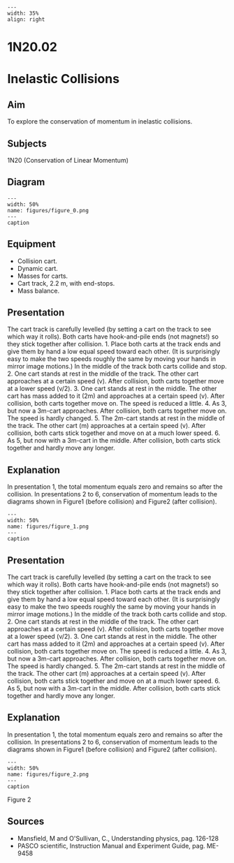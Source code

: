 
```{figure} /figures/busy.png
---
width: 35%
align: right
```
# 1N20.02 
  # Inelastic Collisions 
    
  
## Aim   
 To explore the conservation of momentum in inelastic collisions.    
  
## Subjects   
 1N20 (Conservation of Linear Momentum)   
  
## Diagram   
    
```{figure} figures/figure_0.png  
---  
width: 50%  
name: figures/figure_0.png  
---  
caption  
``` 
     
  
## Equipment   
 
 *  Collision cart. 
 *  Dynamic cart. 
 *  Masses for carts. 
 *  Cart track, 2.2 m, with end-stops. 
 *  Mass balance.
     
  
## Presentation   
 The cart track is carefully levelled (by setting a cart on the track to see which way it rolls). Both carts have hook-and-pile ends (not magnets!) so they stick together after collision. 1. Place both carts at the track ends and give them by hand a low equal speed toward each other. (It is surprisingly easy to make the two speeds roughly the same by moving your hands in mirror image motions.) In the middle of the track both carts collide and stop. 2. One cart stands at rest in the middle of the track. The other cart approaches at a certain speed (v). After collision, both carts together move at a lower speed (v/2). 3. One cart stands at rest in the middle. The other cart has mass added to it (2m) and approaches at a certain speed (v). After collision, both carts together move on. The speed is reduced a little. 4. As 3, but now a 3m-cart approaches. After collision, both carts together move on. The speed is hardly changed. 5. The 2m-cart stands at rest in the middle of the track. The other cart (m) approaches at a certain speed (v). After collision, both carts stick together and move on at a much lower speed. 6. As 5, but now with a 3m-cart in the middle. After collision, both carts stick together and hardly move any longer.   
  
## Explanation   
 In presentation 1, the total momentum equals zero and remains so after the collision. In presentations 2 to 6, conservation of momentum leads to the diagrams shown in Figure1 (before collision) and Figure2 (after collision).      
```{figure} figures/figure_1.png  
---  
width: 50%  
name: figures/figure_1.png  
---  
caption  
``` 
     
  
## Presentation   
 The cart track is carefully levelled (by setting a cart on the track to see which way it rolls). Both carts have hook-and-pile ends (not magnets!) so they stick together after collision. 1. Place both carts at the track ends and give them by hand a low equal speed toward each other. (It is surprisingly easy to make the two speeds roughly the same by moving your hands in mirror image motions.) In the middle of the track both carts collide and stop. 2. One cart stands at rest in the middle of the track. The other cart approaches at a certain speed (v). After collision, both carts together move at a lower speed (v/2). 3. One cart stands at rest in the middle. The other cart has mass added to it (2m) and approaches at a certain speed (v). After collision, both carts together move on. The speed is reduced a little. 4. As 3, but now a 3m-cart approaches. After collision, both carts together move on. The speed is hardly changed. 5. The 2m-cart stands at rest in the middle of the track. The other cart (m) approaches at a certain speed (v). After collision, both carts stick together and move on at a much lower speed. 6. As 5, but now with a 3m-cart in the middle. After collision, both carts stick together and hardly move any longer.   
  
## Explanation   
 In presentation 1, the total momentum equals zero and remains so after the collision. In presentations 2 to 6, conservation of momentum leads to the diagrams shown in Figure1 (before collision) and Figure2 (after collision).    
```{figure} figures/figure_2.png  
---  
width: 50%  
name: figures/figure_2.png  
---  
caption  
``` 
 Figure 2     
  
## Sources   
 
 *  Mansfield, M and O'Sullivan, C., Understanding physics, pag. 126-128 
 *  PASCO scientific, Instruction Manual and Experiment Guide, pag. ME-9458
  